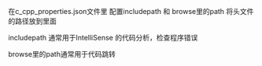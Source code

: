 在c_cpp_properties.json文件里
配置includepath 和 browse里的path
将头文件的路径放到里面

includepath 通常用于IntelliSense 的代码分析，检查程序错误

browse里的path通常用于代码跳转